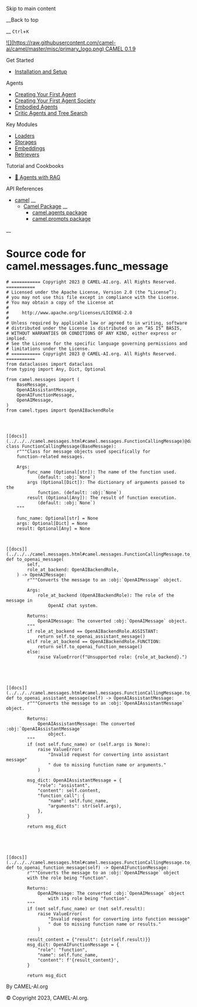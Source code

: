 Skip to main content

__Back to top

__ `Ctrl`+`K`

[ ![](https://raw.githubusercontent.com/camel-
ai/camel/master/misc/primary_logo.png) CAMEL 0.1.9 ](../../../index.html)

Get Started

  * [Installation and Setup](../../../get_started/setup.html)

Agents

  * [Creating Your First Agent](../../../agents/single_agent.html)
  * [Creating Your First Agent Society](../../../agents/role_playing.html)
  * [Embodied Agents](../../../agents/embodied_agents.html)
  * [Critic Agents and Tree Search](../../../agents/critic_agents_and_tree_search.html)

Key Modules

  * [Loaders](../../../key_modules/loaders.html)
  * [Storages](../../../key_modules/storages.html)
  * [Embeddings](../../../key_modules/embeddings.html)
  * [Retrievers](../../../key_modules/retrievers.html)

Tutorial and Cookbooks

  * [🐫 Agents with RAG](../../../tutorials_and_cookbooks/agents_with_rag.html)

API References

  * [camel](../../../modules.html) __
    * [Camel Package](../../../camel.html) __
      * [camel.agents package](../../../camel.agents.html)
      * [camel.prompts package](../../../camel.prompts.html)

__

#

# Source code for camel.messages.func_message

    
    
    # =========== Copyright 2023 @ CAMEL-AI.org. All Rights Reserved. ===========
    # Licensed under the Apache License, Version 2.0 (the “License”);
    # you may not use this file except in compliance with the License.
    # You may obtain a copy of the License at
    #
    #     http://www.apache.org/licenses/LICENSE-2.0
    #
    # Unless required by applicable law or agreed to in writing, software
    # distributed under the License is distributed on an “AS IS” BASIS,
    # WITHOUT WARRANTIES OR CONDITIONS OF ANY KIND, either express or implied.
    # See the License for the specific language governing permissions and
    # limitations under the License.
    # =========== Copyright 2023 @ CAMEL-AI.org. All Rights Reserved. ===========
    from dataclasses import dataclass
    from typing import Any, Dict, Optional
    
    from camel.messages import (
        BaseMessage,
        OpenAIAssistantMessage,
        OpenAIFunctionMessage,
        OpenAIMessage,
    )
    from camel.types import OpenAIBackendRole
    
    
    
    
    [[docs]](../../../camel.messages.html#camel.messages.FunctionCallingMessage)@dataclass
    class FunctionCallingMessage(BaseMessage):
        r"""Class for message objects used specifically for
        function-related messages.
    
        Args:
            func_name (Optional[str]): The name of the function used.
                (default: :obj:`None`)
            args (Optional[Dict]): The dictionary of arguments passed to the
                function. (default: :obj:`None`)
            result (Optional[Any]): The result of function execution.
                (default: :obj:`None`)
        """
    
        func_name: Optional[str] = None
        args: Optional[Dict] = None
        result: Optional[Any] = None
    
    
    
    [[docs]](../../../camel.messages.html#camel.messages.FunctionCallingMessage.to_openai_message)    def to_openai_message(
            self,
            role_at_backend: OpenAIBackendRole,
        ) -> OpenAIMessage:
            r"""Converts the message to an :obj:`OpenAIMessage` object.
    
            Args:
                role_at_backend (OpenAIBackendRole): The role of the message in
                    OpenAI chat system.
    
            Returns:
                OpenAIMessage: The converted :obj:`OpenAIMessage` object.
            """
            if role_at_backend == OpenAIBackendRole.ASSISTANT:
                return self.to_openai_assistant_message()
            elif role_at_backend == OpenAIBackendRole.FUNCTION:
                return self.to_openai_function_message()
            else:
                raise ValueError(f"Unsupported role: {role_at_backend}.")
    
    
    
    
    
    [[docs]](../../../camel.messages.html#camel.messages.FunctionCallingMessage.to_openai_assistant_message)    def to_openai_assistant_message(self) -> OpenAIAssistantMessage:
            r"""Converts the message to an :obj:`OpenAIAssistantMessage` object.
    
            Returns:
                OpenAIAssistantMessage: The converted :obj:`OpenAIAssistantMessage`
                    object.
            """
            if (not self.func_name) or (self.args is None):
                raise ValueError(
                    "Invalid request for converting into assistant message"
                    " due to missing function name or arguments."
                )
    
            msg_dict: OpenAIAssistantMessage = {
                "role": "assistant",
                "content": self.content,
                "function_call": {
                    "name": self.func_name,
                    "arguments": str(self.args),
                },
            }
    
            return msg_dict
    
    
    
    
    
    [[docs]](../../../camel.messages.html#camel.messages.FunctionCallingMessage.to_openai_function_message)    def to_openai_function_message(self) -> OpenAIFunctionMessage:
            r"""Converts the message to an :obj:`OpenAIMessage` object
            with the role being "function".
    
            Returns:
                OpenAIMessage: The converted :obj:`OpenAIMessage` object
                    with its role being "function".
            """
            if (not self.func_name) or (not self.result):
                raise ValueError(
                    "Invalid request for converting into function message"
                    " due to missing function name or results."
                )
    
            result_content = {"result": {str(self.result)}}
            msg_dict: OpenAIFunctionMessage = {
                "role": "function",
                "name": self.func_name,
                "content": f'{result_content}',
            }
    
            return msg_dict
    
    
    

By CAMEL-AI.org

© Copyright 2023, CAMEL-AI.org.  

